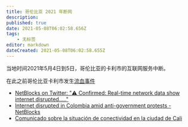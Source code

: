 ```yaml
---
title: 哥伦比亚 2021 年断网
description: 
published: true
date: 2021-05-08T06:02:58.656Z
tags:
    - 无标签
editor: markdown
dateCreated: 2021-05-08T06:02:58.655Z
---
```


当地时间2021年5月4日到5日，哥伦比亚的卡利市的互联网服务中断。

在此之前哥伦比亚卡利市发生[流血事件](https://web.archive.org/web/20210508060126/https://news.un.org/zh/story/2021/05/1083472)

+ [NetBlocks on Twitter: "⚠️ Confirmed: Real-time network data show internet disrupted....."](https://web.archive.org/web/20210508055820/https://twitter.com/netblocks/status/1389857057042538497)
+ [Internet disrupted in Colombia amid anti-government protests - NetBlocks](https://web.archive.org/web/20210508055734/https://netblocks.org/reports/internet-disrupted-in-colombia-amid-anti-government-protests-YAEvMvB3)
+ [Comunicado sobre la situación de conectividad en la ciudad de Cali](https://web.archive.org/web/20210508055648/https://www.mintic.gov.co/portal/inicio/Sala-de-prensa/Noticias/172453:Comunicado-sobre-la-situacion-de-conectividad-en-la-ciudad-de-Cali)